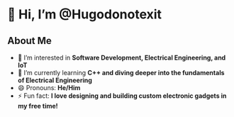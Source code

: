 # 👋 Hi, I’m @Hugodonotexit

## About Me
- 👀 I’m interested in **Software Development, Electrical Engineering, and IoT**
- 🌱 I’m currently learning **C++ and diving deeper into the fundamentals of Electrical Engineering**
- 😄 Pronouns: **He/Him**
- ⚡ Fun fact: **I love designing and building custom electronic gadgets in my free time!**
